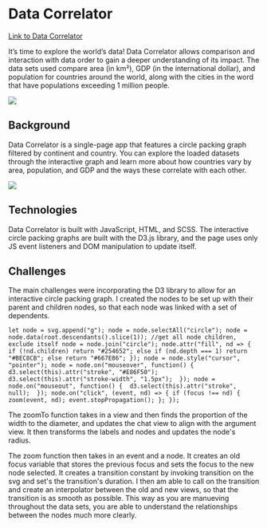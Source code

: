 # Data Correlator

[Link to Data Correlator](https://laurelisthompson.github.io/data-correlator/)

It’s time to explore the world’s data! Data Correlator allows comparison and interaction with data order to gain a
deeper understanding of its impact. The data sets used compare area (in km²), GDP (in the international dollar), and
population for countries around the world, along with the cities in the word that have populations exceeding 1 million
people.

![](/images/interaction.gif)

## Background

Data Correlator is a single-page app that features a circle packing graph filtered by continent and country. You can explore the loaded datasets through the interactive graph and learn more about how countries vary by area, population, and GDP and the ways these correlate with each other.

![](/images/comparison.gif)

## Technologies

Data Correlator is built with JavaScript, HTML, and SCSS. The interactive circle packing graphs are built with the D3.js library, and the page uses only JS event listeners and DOM manipulation to update itself.

## Challenges

The main challenges were incorporating the D3 library to allow for an interactive circle packing graph. I created the nodes to be set up with their parent and children nodes, so that each node was linked with a set of dependents. 

`let node = svg.append("g");
	node = node.selectAll("circle");
	node = node.data(root.descendants().slice(1)); //get all node children, exclude itself
	node = node.join("circle");
	node.attr("fill", nd => {
		if (!nd.children) return "#254652";
		else if (nd.depth === 1) return "#BEC8CB";
		else return "#667E86";
	});
	node = node.style("cursor", "pointer");
	node = node.on("mouseover", function() { 
		d3.select(this).attr("stroke", "#E86F50");
		d3.select(this).attr("stroke-width", "1.5px"); 
	});
	node = node.on("mouseout", function() { 
		d3.select(this).attr("stroke", null); 
	});
	node.on("click", (event, nd) => {
		if (focus !== nd) {
			zoom(event, nd);
			event.stopPropagation();
		};
	});`

The zoomTo function takes in a view and then finds the proportion of the width to the diameter, and updates the chat view to align with the argument view. It then transforms the labels and nodes and updates the node's radius.

The zoom function then takes in an event and a node. It creates an old focus variable that stores the previous focus and sets the focus to the new node selected. It creates a transition constant by invoking transition on the svg and set's the transition's duration. I then am able to call on the transition and create an interpolator between the old and new views, so that the transition is as smooth as possible. This way as you are manueving throughout the data sets, you are able to understand the relationships between the nodes much more clearly. 